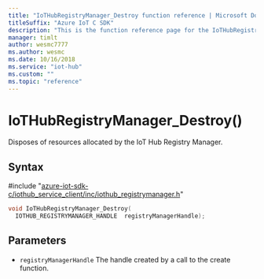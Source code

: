 ```yaml
---                             
title: "IoTHubRegistryManager_Destroy function reference | Microsoft Docs" 
titleSuffix: "Azure IoT C SDK"            
description: "This is the function reference page for the IoTHubRegistryManager_Destroy() function in the Azure IoT C SDK. This SDK is used with Azure IoT Hub and Azure IoT Hub Device Provisioning Service"            
manager: timlt                 
author: wesmc7777              
ms.author: wesmc               
ms.date: 10/16/2018                    
ms.service: "iot-hub"             
ms.custom: ""                
ms.topic: "reference"        
---                            
```


# IoTHubRegistryManager_Destroy()

Disposes of resources allocated by the IoT Hub Registry Manager.

## Syntax

\#include "[azure-iot-sdk-c/iothub_service_client/inc/iothub_registrymanager.h](../iothub-registrymanager-h.md)"  
```C
void IoTHubRegistryManager_Destroy(
  IOTHUB_REGISTRYMANAGER_HANDLE  registryManagerHandle);
```

## Parameters
* `registryManagerHandle` The handle created by a call to the create function.

